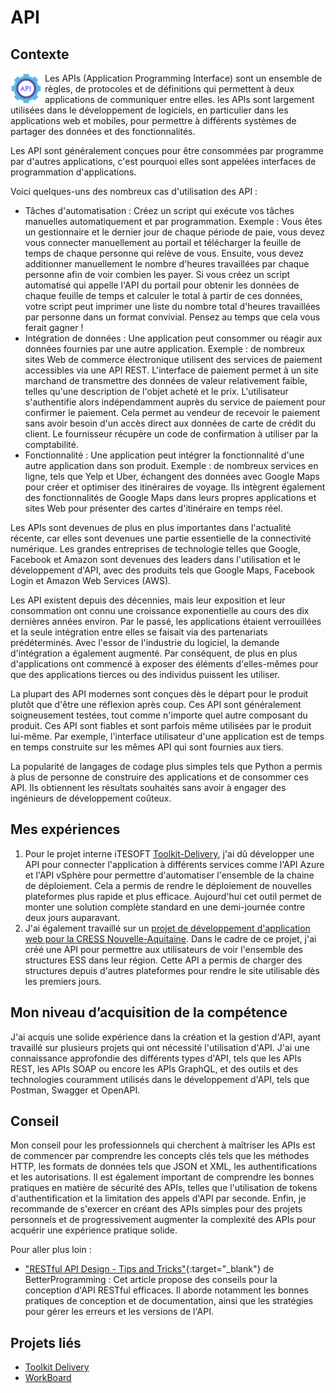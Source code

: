 # API

## Contexte

<img src="../../../img/api.png" width="50" height="50" style="float: left; margin-right: 5px">

Les APIs (Application Programming Interface) sont un ensemble de règles, de protocoles et de définitions qui permettent
à deux applications de communiquer entre elles. les APIs sont largement utilisées dans le développement de logiciels, en
particulier dans les applications web et mobiles, pour permettre à différents systèmes de partager des données et des
fonctionnalités.

Les API sont généralement conçues pour être consommées par programme par d'autres applications, c'est pourquoi elles
sont appelées interfaces de programmation d'applications.

Voici quelques-uns des nombreux cas d'utilisation des API :

- Tâches d'automatisation : Créez un script qui exécute vos tâches manuelles automatiquement et par programmation.
  Exemple : Vous êtes un gestionnaire et le dernier jour de chaque période de paie, vous devez vous connecter
  manuellement au portail et télécharger la feuille de temps de chaque personne qui relève de vous. Ensuite, vous devez
  additionner manuellement le nombre d'heures travaillées par chaque personne afin de voir combien les payer. Si vous
  créez un script automatisé qui appelle l'API du portail pour obtenir les données de chaque feuille de temps et
  calculer le total à partir de ces données, votre script peut imprimer une liste du nombre total d'heures travaillées
  par personne dans un format convivial. Pensez au temps que cela vous ferait gagner !
- Intégration de données : Une application peut consommer ou réagir aux données fournies par une autre application.
  Exemple : de nombreux sites Web de commerce électronique utilisent des services de paiement accessibles via une API
  REST. L'interface de paiement permet à un site marchand de transmettre des données de valeur relativement faible,
  telles qu'une description de l'objet acheté et le prix. L'utilisateur s'authentifie alors indépendamment auprès du
  service de paiement pour confirmer le paiement. Cela permet au vendeur de recevoir le paiement sans avoir besoin d'un
  accès direct aux données de carte de crédit du client. Le fournisseur récupère un code de confirmation à utiliser par
  la comptabilité.
- Fonctionnalité : Une application peut intégrer la fonctionnalité d'une autre application dans son produit. Exemple :
  de nombreux services en ligne, tels que Yelp et Uber, échangent des données avec Google Maps pour créer et optimiser
  des itinéraires de voyage. Ils intègrent également des fonctionnalités de Google Maps dans leurs propres applications
  et sites Web pour présenter des cartes d'itinéraire en temps réel.

Les APIs sont devenues de plus en plus importantes dans l'actualité récente, car elles sont devenues une partie
essentielle de la connectivité numérique. Les grandes entreprises de technologie telles que Google, Facebook et Amazon
sont devenues des leaders dans l'utilisation et le développement d'API, avec des produits tels que Google Maps, Facebook
Login et Amazon Web Services (AWS).

Les API existent depuis des décennies, mais leur exposition et leur consommation ont connu une croissance exponentielle
au cours des dix dernières années environ. Par le passé, les applications étaient verrouillées et la seule intégration
entre elles se faisait via des partenariats prédéterminés. Avec l'essor de l'industrie du logiciel, la demande
d'intégration a également augmenté. Par conséquent, de plus en plus d'applications ont commencé à exposer des éléments
d'elles-mêmes pour que des applications tierces ou des individus puissent les utiliser.

La plupart des API modernes sont conçues dès le départ pour le produit plutôt que d'être une réflexion après coup. Ces
API sont généralement soigneusement testées, tout comme n'importe quel autre composant du produit. Ces API sont fiables
et sont parfois même utilisées par le produit lui-même. Par exemple, l'interface utilisateur d'une application est
de temps en temps construite sur les mêmes API qui sont fournies aux tiers.

La popularité de langages de codage plus simples tels que Python a permis à plus de personne de construire des
applications et de consommer ces API. Ils obtiennent les résultats souhaités sans avoir à engager des ingénieurs de
développement coûteux.

## Mes expériences

1. Pour le projet interne iTESOFT [Toolkit-Delivery](../../../mes-réalisations/toolkit-delivery), j'ai dû développer une
   API pour connecter l'application à différents services comme l'API Azure et l'API vSphère pour permettre
   d'automatiser l'ensemble de la chaine de déploiement. Cela a permis de rendre le déploiement de nouvelles plateformes
   plus rapide et plus efficace. Aujourd'hui cet outil permet de monter une solution complète standard en une
   demi-journée contre deux jours auparavant.
2. J'ai également travaillé sur
   un [projet de développement d'application web pour la CRESS Nouvelle-Aquitaine](../../../mes-réalisations/essentiel).
   Dans le cadre de ce projet, j'ai créé une API pour permettre aux utilisateurs de voir l'ensemble des structures ESS
   dans leur région. Cette API a permis de charger des structures depuis d'autres plateformes pour rendre le site
   utilisable dès les premiers jours.

## Mon niveau d’acquisition de la compétence

J'ai acquis une solide expérience dans la création et la gestion d'API, ayant travaillé sur plusieurs projets qui ont
nécessité l'utilisation d'API. J'ai une connaissance approfondie des différents types d'API, tels que les APIs REST, les
APIs SOAP ou encore les APIs GraphQL, et des outils et des technologies couramment utilisés dans le développement d'API,
tels que Postman, Swagger et OpenAPI.

## Conseil

Mon conseil pour les professionnels qui cherchent à maîtriser les APIs est de commencer par comprendre les concepts clés
tels que les méthodes HTTP, les formats de données tels que JSON et XML, les authentifications et les autorisations. Il
est également important de comprendre les bonnes pratiques en matière de sécurité des APIs, telles que l'utilisation de
tokens d'authentification et la limitation des appels d'API par seconde. Enfin, je recommande de s'exercer en créant des
APIs simples pour des projets personnels et de progressivement augmenter la complexité des APIs pour acquérir une
expérience pratique solide.

Pour aller plus loin :

- ["RESTful API Design - Tips and Tricks"](https://betterprogramming.pub/restful-api-design-tips-and-tricks-31a0f71e6d8f){:target="_blank"} de BetterProgramming : Cet article propose des conseils pour la conception d'API RESTful efficaces.
  Il aborde notamment les bonnes pratiques de conception et de documentation, ainsi que les stratégies pour gérer les
  erreurs et les versions de l'API.

## Projets liés

- [Toolkit Delivery](../../../mes-réalisations/toolkit-delivery)
- [WorkBoard](../../../mes-réalisations/workboard)

